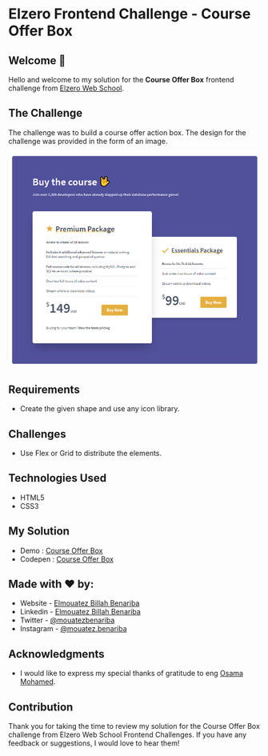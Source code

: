 # Elzero Frontend Challenge - Course Offer Box

## Welcome 👋

Hello and welcome to my solution for the **Course Offer Box** frontend challenge from [Elzero Web School](https://elzero.org/category/challenges/front-end-challenges/).

## The Challenge

The challenge was to build a course offer action box. The design for the challenge was provided in the form of an image.

![Course Offer Box](images/course-offer.png)

## Requirements

- Create the given shape and use any icon library.

## Challenges

- Use Flex or Grid to distribute the elements.

## Technologies Used

- HTML5
- CSS3

## My Solution

- Demo : [Course Offer Box](https://mouatezbenariba.github.io/Elzero-Frontend-Challenges/course-offer-box/)
- Codepen : [Course Offer Box](https://codepen.io/mouatezbenariba/pen/BaYaxyy)

## Made with ❤ by:

- Website - [Elmouatez Billah Benariba](https://www.mouatezbenariba.me/)
- Linkedin - [Elmouatez Billah Benariba](https://www.linkedin.com/in/mouatezbenariba/)
- Twitter - [@mouatezbenariba](https://twitter.com/mouatezbenariba)
- Instagram - [@mouatez.benariba](https://www.instagram.com/mouatez.benariba/)

## Acknowledgments

- I would like to express my special thanks of gratitude to eng [Osama Mohamed](https://github.com/OsamaElzero).

## Contribution

Thank you for taking the time to review my solution for the Course Offer Box challenge from Elzero Web School Frontend Challenges. If you have any feedback or suggestions, I would love to hear them!
